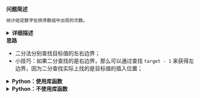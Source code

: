 <!--{
    "tags": ["二分"],
    "来源": "剑指Offer",
    "编号": "5302",
    "难度": "简单",
    "标题": "在排序数组中查找数字"
}-->

<summary><b>问题简述</b></summary>

```txt
统计给定数字在排序数组中出现的次数。
```

<details><summary><b>详细描述</b></summary>

```txt
统计一个数字在排序数组中出现的次数。

示例 1:
    输入: nums = [5,7,7,8,8,10], target = 8
    输出: 2
示例 2:
    输入: nums = [5,7,7,8,8,10], target = 6
    输出: 0

提示：
    0 <= nums.length <= 10^5
    -10^9 <= nums[i] <= 10^9
    nums 是一个非递减数组
    -10^9 <= target <= 10^9

来源：力扣（LeetCode）
链接：https://leetcode-cn.com/problems/zai-pai-xu-shu-zu-zhong-cha-zhao-shu-zi-lcof
著作权归领扣网络所有。商业转载请联系官方授权，非商业转载请注明出处。
```

</details>

<!-- <div align="center"><img src="../../../_assets/xxx.png" height="300" /></div> -->

<summary><b>思路</b></summary>

- 二分法分别查找目标值的左右边界；
- 小技巧：如果二分查找的是右边界，那么可以通过查找 `target - 1` 来获得左边界，因为二分查找实际上找的是目标值的插入位置；

<details><summary><b>Python：使用库函数</b></summary>

```python
import bisect

class Solution:
    def search(self, nums: List[int], target: int) -> int:
        idx_r, idx_l = bisect.bisect_right(nums, target), bisect.bisect_left(nums, target)
        # idx_r, idx_l = bisect.bisect_right(nums, target), bisect.bisect_right(nums, target - 1)
        return idx_r - idx_l
```

</details>

<details><summary><b>Python：不使用库函数</b></summary>

```python
class Solution:
    def search(self, nums: [int], target: int) -> int:
        
        def bisect(tar):
            l, r = 0, len(nums) - 1
            while l <= r:
                m = (l + r) // 2
                if nums[m] <= tar: 
                    l = m + 1
                else: 
                    r = m - 1
            return l
        
        return bisect(target) - bisect(target - 1)
```

</details>

